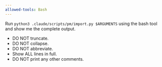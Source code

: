 ```yaml
---
allowed-tools: Bash
---
```


Run `python3 .claude/scripts/pm/import.py $ARGUMENTS` using the bash tool and show me the complete output.

- DO NOT truncate.
- DO NOT collapse.
- DO NOT abbreviate.
- Show ALL lines in full.
- DO NOT print any other comments.
